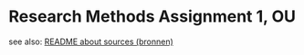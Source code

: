 # Research Methods Assignment 1, OU

see also: [README about sources (bronnen)](./bronnen/README.txt)
